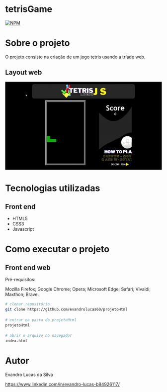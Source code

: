 # tetrisGame
[![NPM](https://img.shields.io/npm/l/react)](https://github.com/evandrolucas60) 

# Sobre o projeto

O projeto consiste na criação de um jogo tetris usando a tríade web.

## Layout web
![Mobile 1](https://github.com/evandrolucas60/tetrisGame/blob/main/img/Tetris.gif)

# Tecnologias utilizadas

## Front end
- HTML5 
- CSS3
- Javascript


# Como executar o projeto

## Front end web
Pré-requisitos:

Mozilla Firefox;
Google Chrome;
Opera;
Microsoft Edge;
Safari;
Vivaldi;
Maxthon;
Brave.

```bash
# clonar repositório
git clone https://github.com/evandrolucas60/projetoHtml

# entrar na pasta do projetoHtml
projetoHtml

# abrir o arquivo no navegador
index.html 
```

# Autor

Evandro Lucas da Silva

https://www.linkedin.com/in/evandro-lucas-b84926117/
